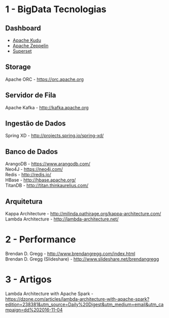 # 1 - BigData Tecnologias

Dashboard
---------------
* [Apache Kudu](http://kudu.apache.org)<br>
* [Apache Zeppelin](https://zeppelin.apache.org/)<br>
* [Superset](https://github.com/airbnb/superset)<br>
 
Storage
---------------
Apache ORC - https://orc.apache.org<br>

Servidor de Fila
---------------
Apache Kafka - http://kafka.apache.org<br>

Ingestão de Dados
---------------
Spring XD - http://projects.spring.io/spring-xd/<br>

Banco de Dados
---------------
ArangoDB - https://www.arangodb.com/<br>
Neo4J - https://neo4j.com/<br>
Redis - http://redis.io/<br>
HBase - http://hbase.apache.org/<br>
TitanDB - http://titan.thinkaurelius.com/<br>

Arquitetura
---------------
Kappa Architecture - http://milinda.pathirage.org/kappa-architecture.com/<br>
Lambda Architecture - http://lambda-architecture.net/<br>

# 2 - Performance

Brendan D. Gregg - http://www.brendangregg.com/index.html<br>
Brendan D. Gregg (Slideshare) - http://www.slideshare.net/brendangregg<br>

# 3 - Artigos

Lambda Architecture with Apache Spark - https://dzone.com/articles/lambda-architecture-with-apache-spark?edition=238381&utm_source=Daily%20Digest&utm_medium=email&utm_campaign=dd%202016-11-04
